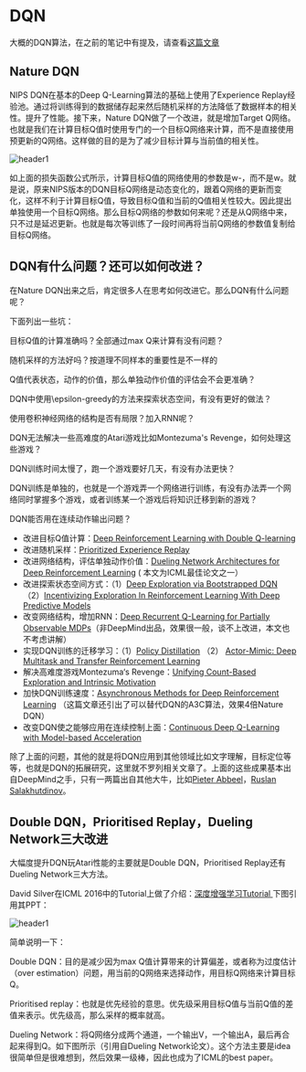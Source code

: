 # DQN

大概的DQN算法，在之前的笔记中有提及，请查看[这篇文章](https://yzhihao.github.io/machine%20learning/2017/04/15/Value-Function-Approximation.html#dqn)

## Nature DQN

NIPS DQN在基本的Deep Q-Learning算法的基础上使用了Experience Replay经验池。通过将训练得到的数据储存起来然后随机采样的方法降低了数据样本的相关性。提升了性能。接下来，Nature DQN做了一个改进，就是增加Target Q网络。也就是我们在计算目标Q值时使用专门的一个目标Q网络来计算，而不是直接使用预更新的Q网络。这样做的目的是为了减少目标计算与当前值的相关性。

<img src="{{ site.img_path }}/Machine Learning/Nature_DQN.png" alt="header1" style="height:auto!important;width:auto%;max-width:1020px;"/>

如上面的损失函数公式所示，计算目标Q值的网络使用的参数是w-，而不是w。就是说，原来NIPS版本的DQN目标Q网络是动态变化的，跟着Q网络的更新而变化，这样不利于计算目标Q值，导致目标Q值和当前的Q值相关性较大。因此提出单独使用一个目标Q网络。那么目标Q网络的参数如何来呢？还是从Q网络中来，只不过是延迟更新。也就是每次等训练了一段时间再将当前Q网络的参数值复制给目标Q网络。

## DQN有什么问题？还可以如何改进？


在Nature DQN出来之后，肯定很多人在思考如何改进它。那么DQN有什么问题呢？

下面列出一些坑：

目标Q值的计算准确吗？全部通过max Q来计算有没有问题？

随机采样的方法好吗？按道理不同样本的重要性是不一样的

Q值代表状态，动作的价值，那么单独动作价值的评估会不会更准确？

DQN中使用\epsilon-greedy的方法来探索状态空间，有没有更好的做法？

使用卷积神经网络的结构是否有局限？加入RNN呢？

DQN无法解决一些高难度的Atari游戏比如Montezuma's Revenge，如何处理这些游戏？

DQN训练时间太慢了，跑一个游戏要好几天，有没有办法更快？

DQN训练是单独的，也就是一个游戏弄一个网络进行训练，有没有办法弄一个网络同时掌握多个游戏，或者训练某一个游戏后将知识迁移到新的游戏？

DQN能否用在连续动作输出问题？

<ul><li>改进目标Q值计算：<a href="http://link.zhihu.com/?target=http%3A//arxiv.org/abs/1509.06461" class=" wrap external" target="_blank" rel="nofollow noreferrer">Deep Reinforcement Learning with Double Q-learning<i class="icon-external"></i></a></li><li>改进随机采样：<a href="http://link.zhihu.com/?target=http%3A//arxiv.org/abs/1511.05952" class=" wrap external" target="_blank" rel="nofollow noreferrer">Prioritized Experience Replay<i class="icon-external"></i></a></li><li>改进网络结构，评估单独动作价值：<a href="http://link.zhihu.com/?target=http%3A//arxiv.org/abs/1511.06581" class=" wrap external" target="_blank" rel="nofollow noreferrer">Dueling Network Architectures for Deep Reinforcement Learning<i class="icon-external"></i></a> ( 本文为ICML最佳论文之一）</li><li>改进探索状态空间方式：（1）<a href="http://link.zhihu.com/?target=http%3A//arxiv.org/abs/1602.04621" class=" wrap external" target="_blank" rel="nofollow noreferrer">Deep Exploration via Bootstrapped DQN<i class="icon-external"></i></a>  （2）<a href="http://link.zhihu.com/?target=http%3A//arxiv.org/abs/1507.00814" class=" wrap external" target="_blank" rel="nofollow noreferrer">Incentivizing Exploration In Reinforcement Learning With Deep Predictive Models<i class="icon-external"></i></a></li><li>改变网络结构，增加RNN：<a href="http://link.zhihu.com/?target=http%3A//arxiv.org/abs/1507.06527" class=" wrap external" target="_blank" rel="nofollow noreferrer">Deep Recurrent Q-Learning for Partially Observable MDPs<i class="icon-external"></i></a>（非DeepMind出品，效果很一般，谈不上改进，本文也不考虑讲解）</li><li>实现DQN训练的迁移学习：（1）<a href="http://link.zhihu.com/?target=http%3A//arxiv.org/abs/1511.06295" class=" wrap external" target="_blank" rel="nofollow noreferrer">Policy Distillation<i class="icon-external"></i></a>  （2） <a href="http://link.zhihu.com/?target=https%3A//arxiv.org/abs/1511.06342" class=" wrap external" target="_blank" rel="nofollow noreferrer">Actor-Mimic: Deep Multitask and Transfer Reinforcement Learning<i class="icon-external"></i></a></li><li>解决高难度游戏Montezuma‘s Revenge：<a href="http://link.zhihu.com/?target=https%3A//arxiv.org/abs/1606.01868" class=" wrap external" target="_blank" rel="nofollow noreferrer">Unifying Count-Based Exploration and Intrinsic Motivation<i class="icon-external"></i></a></li><li>加快DQN训练速度：<a href="http://link.zhihu.com/?target=https%3A//arxiv.org/abs/1602.01783" class=" wrap external" target="_blank" rel="nofollow noreferrer">Asynchronous Methods for Deep Reinforcement Learning<i class="icon-external"></i></a> （这篇文章还引出了可以替代DQN的A3C算法，效果4倍Nature DQN）</li><li>改变DQN使之能够应用在连续控制上面：<a href="http://link.zhihu.com/?target=http%3A//arxiv.org/abs/1603.00748" class=" wrap external" target="_blank" rel="nofollow noreferrer">Continuous Deep Q-Learning with Model-based Acceleration<i class="icon-external"></i></a></li></ul>

<p>除了上面的问题，其他的就是将DQN应用到其他领域比如文字理解，目标定位等等，也就是DQN的拓展研究，这里就不罗列相关文章了。上面的这些成果基本出自DeepMind之手，只有一两篇出自其他大牛，比如<a href="http://link.zhihu.com/?target=http%3A//arxiv.org/find/cs/1/au%3A%2BAbbeel_P/0/1/0/all/0/1" class=" wrap external" target="_blank" rel="nofollow noreferrer">Pieter Abbeel<i class="icon-external"></i></a>，<a href="http://link.zhihu.com/?target=https%3A//arxiv.org/find/cs/1/au%3A%2BSalakhutdinov_R/0/1/0/all/0/1" class=" wrap external" target="_blank" rel="nofollow noreferrer">Ruslan Salakhutdinov<i class="icon-external"></i></a>。</p>

##  Double DQN，Prioritised Replay，Dueling Network三大改进


大幅度提升DQN玩Atari性能的主要就是Double DQN，Prioritised Replay还有Dueling Network三大方法。

David Silver在ICML 2016中的Tutorial上做了介绍：[深度增强学习Tutorial ](http://icml.cc/2016/tutorials/deep_rl_tutorial.pdf)下图引用其PPT：

<img src="{{ site.img_path }}/Machine Learning/Nature_DQN1.png" alt="header1" style="height:auto!important;width:auto%;max-width:1020px;"/>

简单说明一下：

Double DQN：目的是减少因为max Q值计算带来的计算偏差，或者称为过度估计（over estimation）问题，用当前的Q网络来选择动作，用目标Q网络来计算目标Q。

Prioritised replay：也就是优先经验的意思。优先级采用目标Q值与当前Q值的差值来表示。优先级高，那么采样的概率就高。

Dueling Network：将Q网络分成两个通道，一个输出V，一个输出A，最后再合起来得到Q。如下图所示（引用自Dueling Network论文）。这个方法主要是idea很简单但是很难想到，然后效果一级棒，因此也成为了ICML的best paper。


















